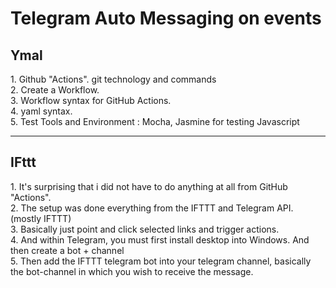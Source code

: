 <h1>Telegram Auto Messaging on events</h1>

<h2> Ymal </h2>
1. Github "Actions". git technology and commands<br>
2. Create a Workflow.<br>
3. Workflow syntax for GitHub Actions.<br>
4. yaml syntax.<br>
5. Test Tools and Environment : Mocha, Jasmine for testing Javascript<br>

---
<h2>IFttt</h2>
1. It's surprising that i did not have to do anything at all from GitHub "Actions".<br>
2. The setup was done everything from the IFTTT and Telegram API. (mostly IFTTT)<br>
3. Basically just point and click selected links and trigger actions.<br>
4. And within Telegram, you must first install desktop into Windows. And then create a bot + channel<br>
5. Then add the IFTTT telegram bot into your telegram channel, basically the bot-channel in which you wish to receive the message.


